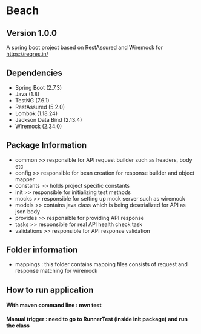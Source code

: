 # Beach
## Version 1.0.0

A spring boot project based on RestAssured and Wiremock for https://reqres.in/

## Dependencies
* Spring Boot (2.7.3)
* Java (1.8)
* TestNG (7.6.1)
* RestAssured (5.2.0)
* Lombok (1.18.24)
* Jackson Data Bind (2.13.4)
* Wiremock (2.34.0)

## Package Information
* common >> responsible for API request builder such as headers, body etc
* config >> responsible for bean creation for response builder and object mapper
* constants >> holds project specific constants
* init >> responsible for initializing test methods
* mocks >> responsible for setting up mock server such as wiremock
* models >> contains java class which is being deserialized for API as json body
* provides >> responsible for providing API response
* tasks >> responsible for real API health check task
* validations >> responsible for API response validation

## Folder information
* mappings : this folder contains mapping files consists of request and response matching for wiremock

## How to run application
#### With maven command line : mvn test
#### Manual trigger : need to go to RunnerTest (inside init package) and run the class
